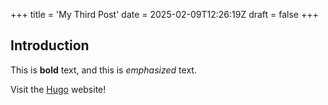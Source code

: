 +++
title = 'My Third Post'
date = 2025-02-09T12:26:19Z
draft = false
+++
## Introduction

This is **bold** text, and this is *emphasized* text.

Visit the [Hugo](https://gohugo.io) website!